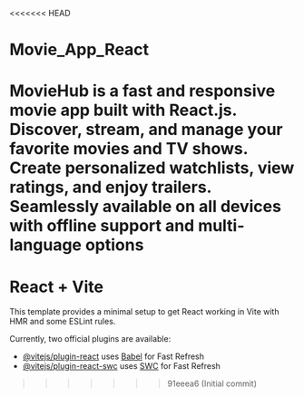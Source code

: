 <<<<<<< HEAD
# Movie_App_React
MovieHub is a fast and responsive movie app built with React.js. Discover, stream, and manage your favorite movies and TV shows. Create personalized watchlists, view ratings, and enjoy trailers. Seamlessly available on all devices with offline support and multi-language options
=======
# React + Vite

This template provides a minimal setup to get React working in Vite with HMR and some ESLint rules.

Currently, two official plugins are available:

- [@vitejs/plugin-react](https://github.com/vitejs/vite-plugin-react/blob/main/packages/plugin-react/README.md) uses [Babel](https://babeljs.io/) for Fast Refresh
- [@vitejs/plugin-react-swc](https://github.com/vitejs/vite-plugin-react-swc) uses [SWC](https://swc.rs/) for Fast Refresh
>>>>>>> 91eeea6 (Initial commit)
